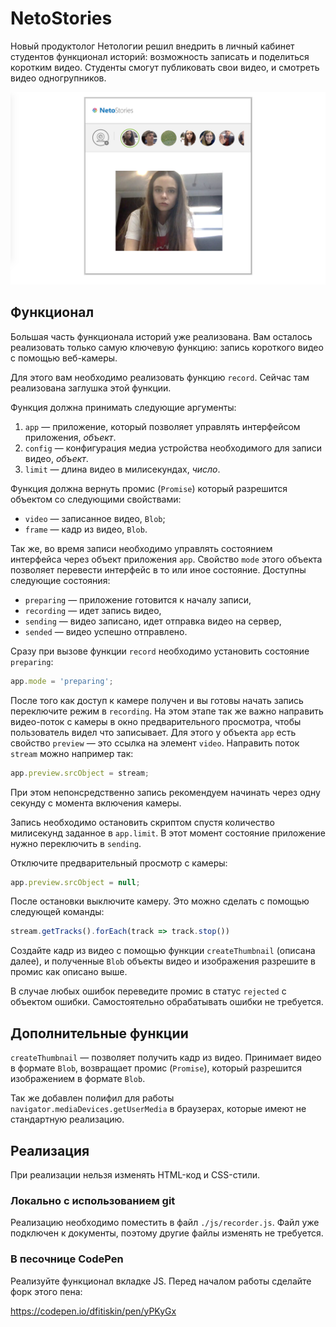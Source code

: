 NetoStories
===

Новый продуктолог Нетологии решил внедрить в личный кабинет студентов функционал историй: возможность записать и поделиться коротким видео. Студенты смогут публиковать свои видео, и смотреть видео одногрупников.

![Истории студентов](./res/preview.png)

## Функционал

Большая часть функционала историй уже реализована. Вам осталось реализовать только самую ключевую функцию: запись короткого видео с помощью веб-камеры.

Для этого вам необходимо реализовать функцию `record`. Сейчас там реализована заглушка этой функции.

Функция должна принимать следующие аргументы:
1. `app` — приложение, который позволяет управлять интерфейсом приложения, _объект_.
2. `config` — конфигурация медиа устройства необходимого для записи видео, _объект_.
3. `limit` — длина видео в милисекундах, _число_.

Функция должна вернуть промис (`Promise`) который разрешится объектом со следующими свойствами:
* `video` — записанное видео, `Blob`;
* `frame` — кадр из видео, `Blob`.

Так же, во время записи необходимо управлять состоянием интерфейса через объект приложения `app`. Свойство `mode` этого объекта позволяет перевести интерфейс в то или иное состояние. Доступны следующие состояния:
* `preparing` — приложение готовится к началу записи,
* `recording` — идет запись видео,
* `sending` — видео записано, идет отправка видео на сервер,
* `sended` — видео успешно отправлено.

Сразу при вызове функции `record` необходимо установить состояние `preparing`:
```javascript
app.mode = 'preparing';
```

После того как доступ к камере получен и вы готовы начать запись переключите режим в `recording`. На этом этапе так же важно направить видео-поток с камеры в окно предварительного просмотра, чтобы пользователь видел что записывает. Для этого у объекта `app` есть свойство `preview` — это ссылка на элемент `video`. Направить поток `stream` можно например так:
```javascript
app.preview.srcObject = stream;
```

При этом непонсредственно запись рекомендуем начинать через одну секунду с момента включения камеры.

Запись необходимо остановить скриптом спустя количество милисекунд заданное в `app.limit`. В этот момент состояние приложение нужно переключить в `sending`.

Отключите предварительный просмотр с камеры:
```javascript
app.preview.srcObject = null;
```

После остановки выключите камеру. Это можно сделать с помощью следующей команды:
```javascript
stream.getTracks().forEach(track => track.stop())
```

Создайте кадр из видео с помощью функции `createThumbnail` (описана далее), и полученные `Blob` объекты видео и изображения разрешите в промис как описано выше.

В случае любых ошибок переведите промис в статус `rejected` с объектом ошибки. Самостоятельно обрабатывать ошибки не требуется.

## Дополнительные функции

`createThumbnail` — позволяет получить кадр из видео. Принимает видео в формате `Blob`, возвращает промис (`Promise`), который разрешится изображением в формате `Blob`.

Так же добавлен полифил для работы `navigator.mediaDevices.getUserMedia` в браузерах, которые имеют не стандартную реализацию.

## Реализация

При реализации нельзя изменять HTML-код и CSS-стили.

### Локально с использованием git

Реализацию необходимо поместить в файл `./js/recorder.js`. Файл уже подключен к документы, поэтому другие файлы изменять не требуется.

### В песочнице CodePen

Реализуйте функционал вкладке JS. Перед началом работы сделайте форк этого пена:

https://codepen.io/dfitiskin/pen/yPKyGx
